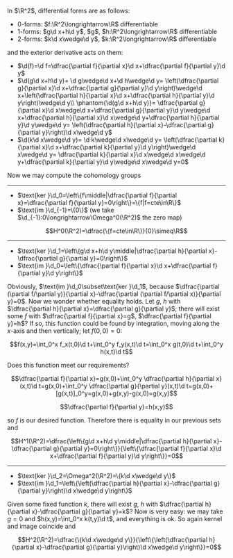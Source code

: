 In $\R^2$, differential forms are as follows:

<ul>
  <li>0-forms: $f:\R^2\longrightarrow\R$ differentiable</li>
  <li>1-forms: $g\d x+h\d y$, $g$, $h:\R^2\longrightarrow\R$ differentiable</li>
  <li>2-forms: $k\d x\wedge\d y$, $k:\R^2\longrightarrow\R$ differentiable</li>
</ul>

and the exterior derivative acts on them:

<ul>
  <li>$\d(f)=\d f=\dfrac{\partial f}{\partial x}\d x+\dfrac{\partial f}{\partial y}\d y$</li>
  <li>$\d(g\d x+h\d y)=
    \d g\wedge\d x+\d h\wedge\d y=
    \left(\dfrac{\partial g}{\partial x}\d x+\dfrac{\partial g}{\partial y}\d y\right)\wedge\d x+\left(\dfrac{\partial h}{\partial x}\d x+\dfrac{\partial h}{\partial y}\d y\right)\wedge\d y\\ \phantom{\d(g\d x+h\d y)}=
    \dfrac{\partial g}{\partial x}\d x\wedge\d x+\dfrac{\partial g}{\partial y}\d y\wedge\d x+\dfrac{\partial h}{\partial x}\d x\wedge\d y+\dfrac{\partial h}{\partial y}\d y\wedge\d y=
    \left(\dfrac{\partial h}{\partial x}-\dfrac{\partial g}{\partial y}\right)\d x\wedge\d y$</li>
  <li>$\d(k\d x\wedge\d y)=
    \d k\wedge\d x\wedge\d y=
    \left(\dfrac{\partial k}{\partial x}\d x+\dfrac{\partial k}{\partial y}\d y\right)\wedge\d x\wedge\d y=
    \dfrac{\partial k}{\partial x}\d x\wedge\d x\wedge\d y+\dfrac{\partial k}{\partial y}\d y\wedge\d x\wedge\d y=0$</li>
</ul>

Now we may compute the cohomology groups

---

<ul>
  <li>$\text{ker }\d_0=\left\{f\middle|\dfrac{\partial f}{\partial x}=\dfrac{\partial f}{\partial y}=0\right\}=\{f|f=cte\in\R\}$</li>
  <li>$\text{im }\d_{-1}=\{0\}$ (we take $\d_{-1}:0\longrightarrow\Omega^0(\R^2)$ the zero map)</li>
</ul>

$$H^0(\R^2)=\dfrac{\{f=cte\in\R\}}{0}\simeq\R$$

---

<ul>
  <li>$\text{ker }\d_1=\left\{g\d x+h\d y\middle|\dfrac{\partial h}{\partial x}-\dfrac{\partial g}{\partial y}=0\right\}$</li>
  <li>$\text{im }\d_0=\left\{\dfrac{\partial f}{\partial x}\d x+\dfrac{\partial f}{\partial y}\d y\right\}$</li>
</ul>

Obviously, $\text{im }\d_0\subset\text{ker }\d_1$, because $\dfrac{\partial (\partial f/\partial y)}{\partial x}-\dfrac{\partial (\partial f/\partial x)}{\partial y}=0$. Now we wonder whether equality holds. Let $g$, $h$ with $\dfrac{\partial h}{\partial x}=\dfrac{\partial g}{\partial y}$; there will exist some $f$ with $\dfrac{\partial f}{\partial x}=g$, $\dfrac{\partial f}{\partial y}=h$? If so, this function could be found by integration, moving along the $x$-axis and then vertically; let $f(0,0)=0$: 

$$f(x,y)=\int_0^x f_x(t,0)\d t+\int_0^y f_y(x,t)\d t=\int_0^x g(t,0)\d t+\int_0^y h(x,t)\d t$$

Does this function meet our requirements? 

$$\dfrac{\partial f}{\partial x}=g(x,0)+\int_0^y \dfrac{\partial h}{\partial x}(x,t)\d t=g(x,0)+\int_0^y \dfrac{\partial g}{\partial y}(x,t)\d t=g(x,0)+ [g(x,t)]_0^y=g(x,0)+g(x,y)-g(x,0)=g(x,y)$$ 

$$\dfrac{\partial f}{\partial y}=h(x,y)$$  

so $f$ is our desired function. Therefore there is equality in our previous sets and

$$H^1(\R^2)=\dfrac{\left\{g\d x+h\d y\middle|\dfrac{\partial h}{\partial x}-\dfrac{\partial g}{\partial y}=0\right\}}{\left\{\dfrac{\partial f}{\partial x}\d x+\dfrac{\partial f}{\partial y}\d y\right\}}=0$$

---

<ul>
  <li>$\text{ker }\d_2=\Omega^2(\R^2)=\{k\d x\wedge\d y\}$</li>
  <li>$\text{im }\d_1=\left\{\left(\dfrac{\partial h}{\partial x}-\dfrac{\partial g}{\partial y}\right)\d x\wedge\d y\right\}$</li>
</ul>

Given some fixed function $k$, there will exist $g$, $h$ with $\dfrac{\partial h}{\partial x}-\dfrac{\partial g}{\partial y}=k$? Now is very easy: we may take $g=0$ and $h(x,y)=\int_0^x k(t,y)\d t$, and everything is ok. So again kernel and image coincide and

$$H^2(\R^2)=\dfrac{\{k\d x\wedge\d y\}}{\left\{\left(\dfrac{\partial h}{\partial x}-\dfrac{\partial g}{\partial y}\right)\d x\wedge\d y\right\}}=0$$